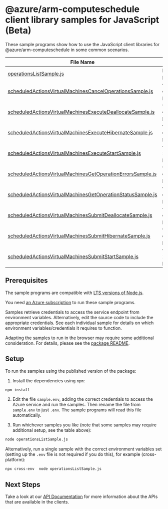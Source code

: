 # @azure/arm-computeschedule client library samples for JavaScript (Beta)

These sample programs show how to use the JavaScript client libraries for @azure/arm-computeschedule in some common scenarios.

| **File Name**                                                                                                         | **Description**                                                                                                                                                                                                       |
| --------------------------------------------------------------------------------------------------------------------- | --------------------------------------------------------------------------------------------------------------------------------------------------------------------------------------------------------------------- |
| [operationsListSample.js][operationslistsample]                                                                       | list the operations for the provider x-ms-original-file: 2024-08-15-preview/Operations_List_MaximumSet_Gen.json                                                                                                       |
| [scheduledActionsVirtualMachinesCancelOperationsSample.js][scheduledactionsvirtualmachinescanceloperationssample]     | virtualMachinesCancelOperations: cancelOperations for a virtual machine x-ms-original-file: 2024-08-15-preview/ScheduledActions_VirtualMachinesCancelOperations_MaximumSet_Gen.json                                   |
| [scheduledActionsVirtualMachinesExecuteDeallocateSample.js][scheduledactionsvirtualmachinesexecutedeallocatesample]   | virtualMachinesExecuteDeallocate: executeDeallocate for a virtual machine x-ms-original-file: 2024-08-15-preview/ScheduledActions_VirtualMachinesExecuteDeallocate_MaximumSet_Gen.json                                |
| [scheduledActionsVirtualMachinesExecuteHibernateSample.js][scheduledactionsvirtualmachinesexecutehibernatesample]     | virtualMachinesExecuteHibernate: executeHibernate for a virtual machine x-ms-original-file: 2024-08-15-preview/ScheduledActions_VirtualMachinesExecuteHibernate_MaximumSet_Gen.json                                   |
| [scheduledActionsVirtualMachinesExecuteStartSample.js][scheduledactionsvirtualmachinesexecutestartsample]             | virtualMachinesExecuteStart: executeStart for a virtual machine x-ms-original-file: 2024-08-15-preview/ScheduledActions_VirtualMachinesExecuteStart_MaximumSet_Gen.json                                               |
| [scheduledActionsVirtualMachinesGetOperationErrorsSample.js][scheduledactionsvirtualmachinesgetoperationerrorssample] | virtualMachinesGetOperationErrors: getOperationErrors associated with an operation on a virtual machine x-ms-original-file: 2024-08-15-preview/ScheduledActions_VirtualMachinesGetOperationErrors_MaximumSet_Gen.json |
| [scheduledActionsVirtualMachinesGetOperationStatusSample.js][scheduledactionsvirtualmachinesgetoperationstatussample] | virtualMachinesGetOperationStatus: getOperationStatus for a virtual machine x-ms-original-file: 2024-08-15-preview/ScheduledActions_VirtualMachinesGetOperationStatus_MaximumSet_Gen.json                             |
| [scheduledActionsVirtualMachinesSubmitDeallocateSample.js][scheduledactionsvirtualmachinessubmitdeallocatesample]     | virtualMachinesSubmitDeallocate: submitDeallocate for a virtual machine x-ms-original-file: 2024-08-15-preview/ScheduledActions_VirtualMachinesSubmitDeallocate_MaximumSet_Gen.json                                   |
| [scheduledActionsVirtualMachinesSubmitHibernateSample.js][scheduledactionsvirtualmachinessubmithibernatesample]       | virtualMachinesSubmitHibernate: submitHibernate for a virtual machine x-ms-original-file: 2024-08-15-preview/ScheduledActions_VirtualMachinesSubmitHibernate_MaximumSet_Gen.json                                      |
| [scheduledActionsVirtualMachinesSubmitStartSample.js][scheduledactionsvirtualmachinessubmitstartsample]               | virtualMachinesSubmitStart: submitStart for a virtual machine x-ms-original-file: 2024-08-15-preview/ScheduledActions_VirtualMachinesSubmitStart_MaximumSet_Gen.json                                                  |

## Prerequisites

The sample programs are compatible with [LTS versions of Node.js](https://github.com/nodejs/release#release-schedule).

You need [an Azure subscription][freesub] to run these sample programs.

Samples retrieve credentials to access the service endpoint from environment variables. Alternatively, edit the source code to include the appropriate credentials. See each individual sample for details on which environment variables/credentials it requires to function.

Adapting the samples to run in the browser may require some additional consideration. For details, please see the [package README][package].

## Setup

To run the samples using the published version of the package:

1. Install the dependencies using `npm`:

```bash
npm install
```

2. Edit the file `sample.env`, adding the correct credentials to access the Azure service and run the samples. Then rename the file from `sample.env` to just `.env`. The sample programs will read this file automatically.

3. Run whichever samples you like (note that some samples may require additional setup, see the table above):

```bash
node operationsListSample.js
```

Alternatively, run a single sample with the correct environment variables set (setting up the `.env` file is not required if you do this), for example (cross-platform):

```bash
npx cross-env  node operationsListSample.js
```

## Next Steps

Take a look at our [API Documentation][apiref] for more information about the APIs that are available in the clients.

[operationslistsample]: https://github.com/Azure/azure-sdk-for-js/blob/main/sdk/computeschedule/arm-computeschedule/samples/v1-beta/javascript/operationsListSample.js
[scheduledactionsvirtualmachinescanceloperationssample]: https://github.com/Azure/azure-sdk-for-js/blob/main/sdk/computeschedule/arm-computeschedule/samples/v1-beta/javascript/scheduledActionsVirtualMachinesCancelOperationsSample.js
[scheduledactionsvirtualmachinesexecutedeallocatesample]: https://github.com/Azure/azure-sdk-for-js/blob/main/sdk/computeschedule/arm-computeschedule/samples/v1-beta/javascript/scheduledActionsVirtualMachinesExecuteDeallocateSample.js
[scheduledactionsvirtualmachinesexecutehibernatesample]: https://github.com/Azure/azure-sdk-for-js/blob/main/sdk/computeschedule/arm-computeschedule/samples/v1-beta/javascript/scheduledActionsVirtualMachinesExecuteHibernateSample.js
[scheduledactionsvirtualmachinesexecutestartsample]: https://github.com/Azure/azure-sdk-for-js/blob/main/sdk/computeschedule/arm-computeschedule/samples/v1-beta/javascript/scheduledActionsVirtualMachinesExecuteStartSample.js
[scheduledactionsvirtualmachinesgetoperationerrorssample]: https://github.com/Azure/azure-sdk-for-js/blob/main/sdk/computeschedule/arm-computeschedule/samples/v1-beta/javascript/scheduledActionsVirtualMachinesGetOperationErrorsSample.js
[scheduledactionsvirtualmachinesgetoperationstatussample]: https://github.com/Azure/azure-sdk-for-js/blob/main/sdk/computeschedule/arm-computeschedule/samples/v1-beta/javascript/scheduledActionsVirtualMachinesGetOperationStatusSample.js
[scheduledactionsvirtualmachinessubmitdeallocatesample]: https://github.com/Azure/azure-sdk-for-js/blob/main/sdk/computeschedule/arm-computeschedule/samples/v1-beta/javascript/scheduledActionsVirtualMachinesSubmitDeallocateSample.js
[scheduledactionsvirtualmachinessubmithibernatesample]: https://github.com/Azure/azure-sdk-for-js/blob/main/sdk/computeschedule/arm-computeschedule/samples/v1-beta/javascript/scheduledActionsVirtualMachinesSubmitHibernateSample.js
[scheduledactionsvirtualmachinessubmitstartsample]: https://github.com/Azure/azure-sdk-for-js/blob/main/sdk/computeschedule/arm-computeschedule/samples/v1-beta/javascript/scheduledActionsVirtualMachinesSubmitStartSample.js
[apiref]: https://docs.microsoft.com/javascript/api/@azure/arm-computeschedule?view=azure-node-preview
[freesub]: https://azure.microsoft.com/free/
[package]: https://github.com/Azure/azure-sdk-for-js/tree/main/sdk/computeschedule/arm-computeschedule/README.md
